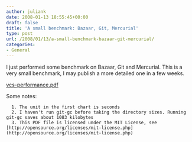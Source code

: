 ```yaml
---
author: juliank
date: 2008-01-13 18:55:45+00:00
draft: false
title: 'A small benchmark: Bazaar, Git, Mercurial'
type: post
url: /2008/01/13/a-small-benchmark-bazaar-git-mercurial/
categories:
- General
---
```


I just performed some benchmark on Bazaar, Git and Mercurial. This is a very small benchmark, I may publish a more detailed one in a few weeks.

[vcs-performance.pdf](http://juliank.files.wordpress.com/2008/01/vcs-performance.pdf)

Some notes:



	  1. The unit in the first chart is seconds
	  2. I haven't run git-gc before taking the directory sizes. Running git-gc saves about 1083 kilobytes
	  3. This PDF file is licensed under the MIT License, see [http://opensource.org/licenses/mit-license.php](http://opensource.org/licenses/mit-license.php)

